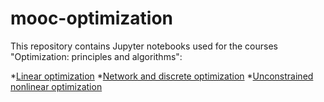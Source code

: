 # mooc-optimization

This repository contains Jupyter notebooks used for the courses "Optimization: principles and algorithms":

*[Linear optimization](https://courses.edx.org/courses/course-v1:EPFLx+optimizationX-1+3T2020/course/)
*[Network and discrete optimization](https://courses.edx.org/courses/course-v1:EPFLx+optimizationX-2+3T2020/course/)
*[Unconstrained nonlinear optimization](https://courses.edx.org/courses/course-v1:EPFLx+optimizationX-3+3T2020/course/)